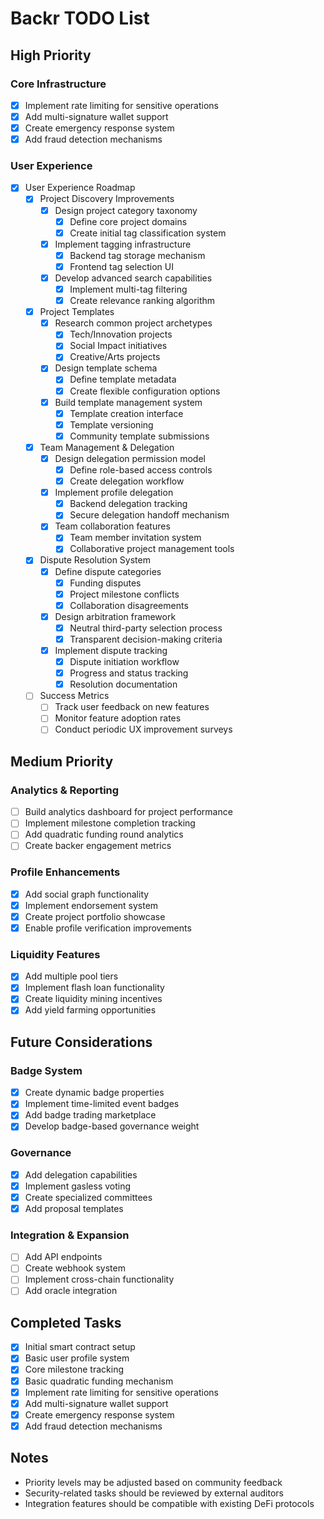 # Backr TODO List

## High Priority

### Core Infrastructure
- [x] Implement rate limiting for sensitive operations
- [x] Add multi-signature wallet support
- [x] Create emergency response system
- [x] Add fraud detection mechanisms

### User Experience
- [x] User Experience Roadmap
  - [x] Project Discovery Improvements
    - [x] Design project category taxonomy
      - [x] Define core project domains
      - [x] Create initial tag classification system
    - [x] Implement tagging infrastructure
      - [x] Backend tag storage mechanism
      - [x] Frontend tag selection UI
    - [x] Develop advanced search capabilities
      - [x] Implement multi-tag filtering
      - [x] Create relevance ranking algorithm
  - [x] Project Templates
    - [x] Research common project archetypes
      - [x] Tech/Innovation projects
      - [x] Social Impact initiatives
      - [x] Creative/Arts projects
    - [x] Design template schema
      - [x] Define template metadata
      - [x] Create flexible configuration options
    - [x] Build template management system
      - [x] Template creation interface
      - [x] Template versioning
      - [x] Community template submissions
  - [x] Team Management & Delegation
    - [x] Design delegation permission model
      - [x] Define role-based access controls
      - [x] Create delegation workflow
    - [x] Implement profile delegation
      - [x] Backend delegation tracking
      - [x] Secure delegation handoff mechanism
    - [x] Team collaboration features
      - [x] Team member invitation system
      - [x] Collaborative project management tools
  - [x] Dispute Resolution System
    - [x] Define dispute categories
      - [x] Funding disputes
      - [x] Project milestone conflicts
      - [x] Collaboration disagreements
    - [x] Design arbitration framework
      - [x] Neutral third-party selection process
      - [x] Transparent decision-making criteria
    - [x] Implement dispute tracking
      - [x] Dispute initiation workflow
      - [x] Progress and status tracking
      - [x] Resolution documentation
  - [ ] Success Metrics
    - [ ] Track user feedback on new features
    - [ ] Monitor feature adoption rates
    - [ ] Conduct periodic UX improvement surveys

## Medium Priority

### Analytics & Reporting
- [ ] Build analytics dashboard for project performance
- [ ] Implement milestone completion tracking
- [ ] Add quadratic funding round analytics
- [ ] Create backer engagement metrics

### Profile Enhancements
- [x] Add social graph functionality
- [x] Implement endorsement system
- [x] Create project portfolio showcase
- [x] Enable profile verification improvements

### Liquidity Features
- [x] Add multiple pool tiers
- [x] Implement flash loan functionality
- [x] Create liquidity mining incentives
- [x] Add yield farming opportunities

## Future Considerations

### Badge System
- [x] Create dynamic badge properties
- [x] Implement time-limited event badges
- [x] Add badge trading marketplace
- [x] Develop badge-based governance weight

### Governance
- [x] Add delegation capabilities
- [x] Implement gasless voting
- [x] Create specialized committees
- [x] Add proposal templates

### Integration & Expansion
- [ ] Add API endpoints
- [ ] Create webhook system
- [ ] Implement cross-chain functionality
- [ ] Add oracle integration

## Completed Tasks
- [x] Initial smart contract setup
- [x] Basic user profile system
- [x] Core milestone tracking
- [x] Basic quadratic funding mechanism
- [x] Implement rate limiting for sensitive operations
- [x] Add multi-signature wallet support
- [x] Create emergency response system
- [x] Add fraud detection mechanisms

## Notes
- Priority levels may be adjusted based on community feedback
- Security-related tasks should be reviewed by external auditors
- Integration features should be compatible with existing DeFi protocols
